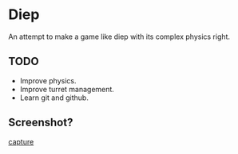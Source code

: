 # Diep
An attempt to make a game like diep with its complex physics right.

## TODO
- Improve physics.
- Improve turret management.
- Learn git and github.

## Screenshot?
[capture](./screenshot.png)
